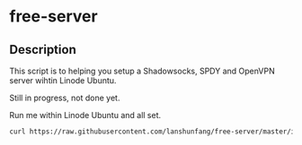 # free-server

## Description

This script is to helping you setup a Shadowsocks, SPDY and OpenVPN server wihtin Linode Ubuntu.

Still in progress, not done yet.

Run me within Linode Ubuntu and all set.

```bash
curl https://raw.githubusercontent.com/lanshunfang/free-server/master/install-shadowsocks-spdy-openvpn.sh | /bin/bash
```
